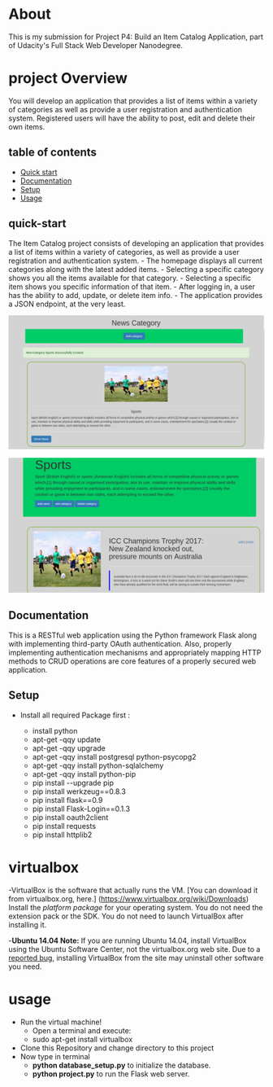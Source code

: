 <h1>About</h1>

<p>This is my submission for Project P4: Build an Item Catalog Application, part of Udacity's Full Stack Web Developer Nanodegree.</p>

<h1>project Overview</h1>
<p>You will develop an application that provides a list of items within a variety of categories as well as provide a user registration and authentication system. Registered users will have the ability to post, edit and delete their own items.</p>


## table of contents

- [Quick start](#quick-start)
- [Documentation](#documentation)
- [Setup](#setup)
- [Usage](#usage)

## quick-start
The Item Catalog project consists of developing an application that provides a list of items within a variety of categories, as well as provide a user registration and authentication system.
	 - The homepage displays all current categories along with the latest added items.
	 - Selecting a specific category shows you all the items available for that category.
	 - Selecting a specific item shows you specific information of that item.
	 - After logging in, a user has the ability to add, update, or delete item info.
	 - The application provides a JSON endpoint, at the very least.
	 
   ![category-image](https://raw.githubusercontent.com/ashishchopra605/Item-Catalog/master/images/category.png)
   
   ![news-image](https://raw.githubusercontent.com/ashishchopra605/Item-Catalog/master/images/news.png)
   
## Documentation

This is a RESTful web application using the Python framework Flask along with implementing third-party OAuth authentication. Also, properly implementing authentication mechanisms and appropriately mapping HTTP methods to CRUD operations are core features of a properly secured web application.   

## Setup

 - Install all required Package first :

    - install python
    - apt-get -qqy update
    - apt-get -qqy upgrade
    - apt-get -qqy install postgresql python-psycopg2
    - apt-get -qqy install python-sqlalchemy
    - apt-get -qqy install python-pip
    - pip install --upgrade pip
    - pip install werkzeug==0.8.3
    - pip install flask==0.9
    - pip install Flask-Login==0.1.3
    - pip install oauth2client
    - pip install requests
    - pip install httplib2
    


 # virtualbox 
 
  -VirtualBox is the software that actually runs the VM. [You can download it from virtualbox.org, here.]  (https://www.virtualbox.org/wiki/Downloads)  Install the *platform package* for your operating system.  You do not need the extension pack or the SDK. You do not need to launch VirtualBox after installing it. 

  -**Ubuntu 14.04 Note:** If you are running Ubuntu 14.04, install VirtualBox using the Ubuntu Software Center, not the virtualbox.org web site. Due to a [reported bug](http://ubuntuforums.org/showthread.php?t=2227131), installing VirtualBox from the site may uninstall other software you need. 
# usage

- Run the virtual machine!
    - Open a terminal and execute:
    - sudo apt-get install virtualbox  
- Clone this Repository and change directory to this project
- Now type in terminal  
    - **python database_setup.py** to initialize the database.
    - **python project.py** to run the Flask web server.
